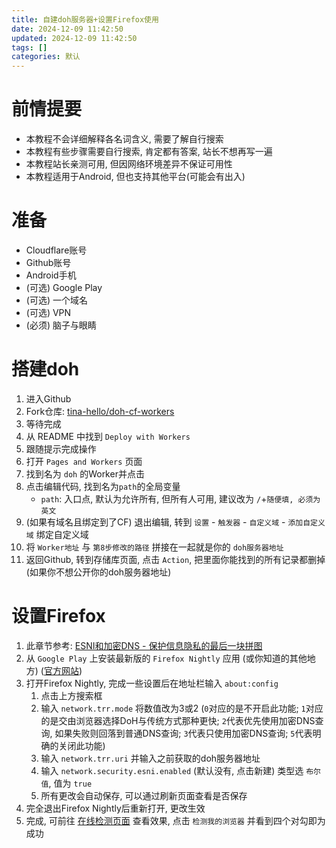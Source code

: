```yaml
---
title: 自建doh服务器+设置Firefox使用
date: 2024-12-09 11:42:50
updated: 2024-12-09 11:42:50
tags: []
categories: 默认
---
```


# 前情提要

- 本教程不会详细解释各名词含义, 需要了解自行搜索
- 本教程有些步骤需要自行搜索, 肯定都有答案, 站长不想再写一遍
- 本教程站长亲测可用, 但因网络环境差异不保证可用性
- 本教程适用于Android, 但也支持其他平台(可能会有出入)

# 准备

- Cloudflare账号
- Github账号
- Android手机
- (可选) Google Play
- (可选) 一个域名
- (可选) VPN
- (必须) 脑子与眼睛

# 搭建doh

1. 进入Github
2. Fork仓库: [tina-hello/doh-cf-workers](https://github.com/tina-hello/doh-cf-workers)
3. 等待完成
4. 从 README 中找到 `Deploy with Workers`
5. 跟随提示完成操作
6. 打开 `Pages and Workers` 页面
7. 找到名为 `doh` 的Worker并点击
8. 点击编辑代码, 找到名为`path`的全局变量
   - `path`: 入口点, 默认为允许所有, 但所有人可用, 建议改为 `/`+`随便填, 必须为英文`
9. (如果有域名且绑定到了CF) 退出编辑, 转到 `设置` - `触发器` - `自定义域` - `添加自定义域` 绑定自定义域
10. 将 `Worker地址` 与 `第8步修改的路径` 拼接在一起就是你的 `doh服务器地址`
11. 返回Github, 转到存储库页面, 点击 `Action`, 把里面你能找到的所有记录都删掉 (如果你不想公开你的doh服务器地址)

# 设置Firefox

1. 此章节参考: [ESNI和加密DNS - 保护信息隐私的最后一块拼图](https://blog.17lai.site/posts/ec2cad2)
2. 从 `Google Play` 上安装最新版的 `Firefox Nightly` 应用 (或你知道的其他地方) ([官方网站](https://www.mozilla.org/zh-CN/firefox/nightly/all/))
3. 打开Firefox Nightly, 完成一些设置后在地址栏输入 `about:config`
   1. 点击上方搜索框
   2. 输入 `network.trr.mode` 将数值改为3或2 (`0`对应的是不开启此功能; `1`对应的是交由浏览器选择DoH与传统方式那种更快; `2`代表优先使用加密DNS查询, 如果失败则回落到普通DNS查询; `3`代表只使用加密DNS查询; `5`代表明确的关闭此功能)
   3. 输入 `network.trr.uri` 并输入之前获取的doh服务器地址
   4. 输入 `network.security.esni.enabled` (默认没有, 点击新建) 类型选 `布尔值`, 值为 `true`
   5. 所有更改会自动保存, 可以通过刷新页面查看是否保存
4. 完全退出Firefox Nightly后重新打开, 更改生效
5. 完成, 可前往 [在线检测页面](https://encryptedsni.com/) 查看效果, 点击 `检测我的浏览器` 并看到四个对勾即为成功
